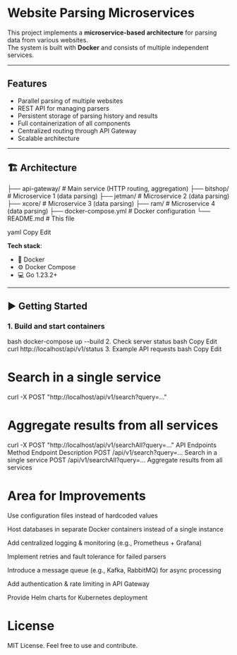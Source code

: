 #  Website Parsing Microservices

This project implements a **microservice-based architecture** for parsing data from various websites.  
The system is built with **Docker** and consists of multiple independent services.

---

##  Features

-  Parallel parsing of multiple websites  
-  REST API for managing parsers  
-  Persistent storage of parsing history and results  
-  Full containerization of all components  
-  Centralized routing through API Gateway  
-  Scalable architecture  

---

## 🏗 Architecture

├── api-gateway/ # Main service (HTTP routing, aggregation)
├── bitshop/ # Microservice 1 (data parsing)
├── jetman/ # Microservice 2 (data parsing)
├── xcore/ # Microservice 3 (data parsing)
├── ram/ # Microservice 4 (data parsing)
├── docker-compose.yml # Docker configuration
└── README.md # This file

yaml
Copy
Edit

**Tech stack**:  
- 🐳 Docker  
- ⚙️ Docker Compose  
- 💻 Go 1.23.2+  

---

## ▶️ Getting Started

### 1. Build and start containers
bash
docker-compose up --build 
2. Check server status
bash
Copy
Edit
curl http://localhost/api/v1/status
3. Example API requests
bash
Copy
Edit
# Search in a single service
curl -X POST "http://localhost/api/v1/search?query=..."

# Aggregate results from all services
curl -X POST "http://localhost/api/v1/searchAll?query=..."
 API Endpoints
Method	Endpoint	Description
POST	/api/v1/search?query=...	Search in a single service
POST	/api/v1/searchAll?query=...	Aggregate results from all services

# Area for Improvements
 Use configuration files instead of hardcoded values

 Host databases in separate Docker containers instead of a single instance

 Add centralized logging & monitoring (e.g., Prometheus + Grafana)

 Implement retries and fault tolerance for failed parsers

 Introduce a message queue (e.g., Kafka, RabbitMQ) for async processing

 Add authentication & rate limiting in API Gateway

 Provide Helm charts for Kubernetes deployment

 # License
MIT License. Feel free to use and contribute.
